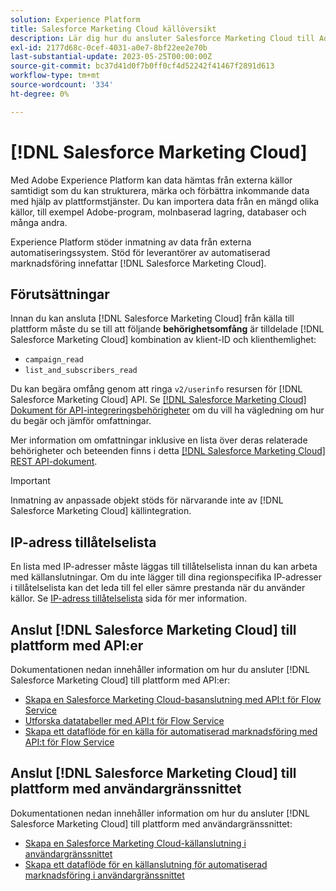 ```yaml
---
solution: Experience Platform
title: Salesforce Marketing Cloud källöversikt
description: Lär dig hur du ansluter Salesforce Marketing Cloud till Adobe Experience Platform med hjälp av API:er eller användargränssnittet.
exl-id: 2177d68c-0cef-4031-a0e7-8bf22ee2e70b
last-substantial-update: 2023-05-25T00:00:00Z
source-git-commit: bc37d41d0f7b0ff0cf4d52242f41467f2891d613
workflow-type: tm+mt
source-wordcount: '334'
ht-degree: 0%

---
```


# [!DNL Salesforce Marketing Cloud]

Med Adobe Experience Platform kan data hämtas från externa källor samtidigt som du kan strukturera, märka och förbättra inkommande data med hjälp av plattformstjänster. Du kan importera data från en mängd olika källor, till exempel Adobe-program, molnbaserad lagring, databaser och många andra.

Experience Platform stöder inmatning av data från externa automatiseringssystem. Stöd för leverantörer av automatiserad marknadsföring innefattar [!DNL Salesforce Marketing Cloud].

## Förutsättningar

Innan du kan ansluta [!DNL Salesforce Marketing Cloud] från källa till plattform måste du se till att följande **behörighetsomfång** är tilldelade [!DNL Salesforce Marketing Cloud] kombination av klient-ID och klienthemlighet:

* `campaign_read`
* `list_and_subscribers_read`

Du kan begära omfång genom att ringa `v2/userinfo` resursen för [!DNL Salesforce Marketing Cloud] API. Se [[!DNL Salesforce Marketing Cloud] Dokument för API-integreringsbehörigheter](<https://developer.salesforce.com/docs/marketing/marketing-cloud/guide/data-access-permissions.html>) om du vill ha vägledning om hur du begär och jämför omfattningar.

Mer information om omfattningar inklusive en lista över deras relaterade behörigheter och beteenden finns i detta [[!DNL Salesforce Marketing Cloud] REST API-dokument](<https://developer.salesforce.com/docs/marketing/marketing-cloud/guide/rest-permissions-and-scopes.html>).

>[!IMPORTANT]
>
>Inmatning av anpassade objekt stöds för närvarande inte av [!DNL Salesforce Marketing Cloud] källintegration.

## IP-adress tillåtelselista

En lista med IP-adresser måste läggas till tillåtelselista innan du kan arbeta med källanslutningar. Om du inte lägger till dina regionspecifika IP-adresser i tillåtelselista kan det leda till fel eller sämre prestanda när du använder källor. Se [IP-adress tillåtelselista](../../ip-address-allow-list.md) sida för mer information.

## Anslut [!DNL Salesforce Marketing Cloud] till plattform med API:er

Dokumentationen nedan innehåller information om hur du ansluter [!DNL Salesforce Marketing Cloud] till plattform med API:er:

* [Skapa en Salesforce Marketing Cloud-basanslutning med API:t för Flow Service](../../tutorials/api/create/marketing-automation/salesforce-marketing-cloud.md)
* [Utforska datatabeller med API:t för Flow Service](../../tutorials/api/explore/tabular.md)
* [Skapa ett dataflöde för en källa för automatiserad marknadsföring med API:t för Flow Service](../../tutorials/api/collect/marketing-automation.md)

## Anslut [!DNL Salesforce Marketing Cloud] till plattform med användargränssnittet

Dokumentationen nedan innehåller information om hur du ansluter [!DNL Salesforce Marketing Cloud] till plattform med användargränssnittet:

* [Skapa en Salesforce Marketing Cloud-källanslutning i användargränssnittet](../../tutorials/ui/create/marketing-automation/salesforce-marketing-cloud.md)
* [Skapa ett dataflöde för en källanslutning för automatiserad marknadsföring i användargränssnittet](../../tutorials/ui/dataflow/marketing-automation.md)
